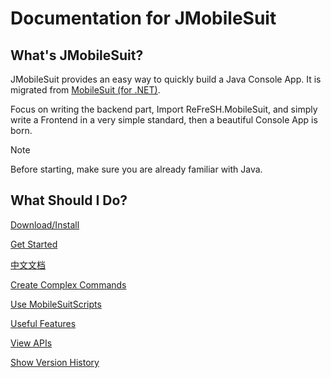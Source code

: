 # Documentation for JMobileSuit

## What's JMobileSuit?

JMobileSuit provides an easy way to quickly build a Java Console App. It is migrated
from [MobileSuit (for .NET)](https://github.com/HIT-ReFreSH/MobileSuit).

Focus on writing the backend part, Import ReFreSH.MobileSuit, and simply write a Frontend in a very simple standard,
then a beautiful Console App is born.

> [!NOTE]
> Before starting, make sure you are already familiar with Java.

## What Should I Do?

[Download/Install](https://central.sonatype.com/artifact/io.github.hit-refresh/JMobileSuit)

[Get Started](./articles/GetStarted.md)

[中文文档](./articles/zh_Hans/index.md)

[Create Complex Commands](./articles/ComplexCommands.md)

[Use MobileSuitScripts](./articles/MobileSuitScripts.md)

[Useful Features](./articles/AdvancedUsage.md)

[View APIs](./api/index.md)

[Show Version History](./articles/VersionHistory.md)
